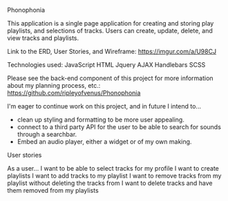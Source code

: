 Phonophonia

This application is a single page application for creating and storing play playlists, and selections of tracks.
Users can create, update, delete, and view tracks and playlists.

Link to the ERD, User Stories, and Wireframe:
https://imgur.com/a/U98CJ

Technologies used:
JavaScript
HTML
Jquery
AJAX
Handlebars
SCSS

Please see the back-end component of this project for more information about my planning process, etc.:
https://github.com/ripleyofvenus/Phonophonia

I'm eager to continue work on this project, and in future I intend to...
- clean up styling and formatting to be more user appealing.
- connect to a third party API for the user to be able to search for sounds through a searchbar.
- Embed an audio player, either a widget or of my own making.

User stories

As a user...
I want to be able to select tracks for my profile
I want to create playlists
I want to add tracks to my playlist
I want to remove tracks from my playlist without deleting the tracks from
I want to delete tracks and have them removed from my playlists
